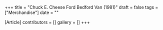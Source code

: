 +++
title = "Chuck E. Cheese Ford Bedford Van (1981)"
draft = false
tags = ["Merchandise"]
date = ""

[Article]
contributors = []
gallery = []
+++